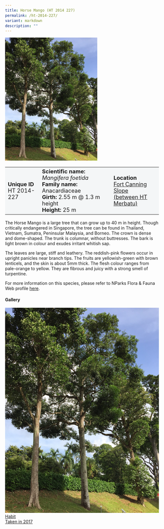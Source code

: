 ```yaml
---
title: Horse Mango (HT 2014 227)
permalink: /ht-2014-227/
variant: markdown
description: ""
---
```

<div class="isomer-image-wrapper">
<img style="width: 60%" src="/images/Heritage_trees_photos/mangfoe_ht2014-227_habit.jpg">
</div><table style="minWidth: 100px; font-size: 18px; background: #F4F6F7">
<tbody><tr>
<td rowspan="1" colspan="1">
<strong>Unique ID</strong>
<br>HT 2014-227
</td>
<td rowspan="1" colspan="1">
	<strong>Scientific name:</strong> <em>Mangifera foetida</em>
<br><strong>Family name: </strong>Anacardiaceae
<br><strong>Girth: </strong>2.55 m @ 1.3 m height
<br><strong>Height: </strong>25 m
</td>
<td rowspan="1" colspan="1">
<strong>Location</strong><a href="https://www.onemap.gov.sg/?lat=1.294969999999008&amp;lng=103.84833999999121">
 <br>Fort Canning Slope<br>(between HT Merbatu)</a>
</td>
</tr>
</tbody>
</table>
<p>The Horse Mango is a large tree that can grow up to 40 m in height. Though critically endangered in Singapore, the tree can be found in Thailand, Vietnam, Sumatra, Peninsular Malaysia, and Borneo. The crown is dense and dome-shaped. The trunk is columnar, without buttresses. The bark is light brown in colour and exudes irritant whitish sap.</p>

<p>The leaves are large, stiff and leathery. The reddish-pink&nbsp;flowers occur in upright panicles near branch tips. The fruits are yellowish-green with brown lenticels, and the skin is about 5mm thick. The flesh colour ranges from pale-orange to yellow. They are fibrous and juicy with a strong smell of turpentine.</p>

<p>For more information on this species, please refer to NParks Flora &amp; Fauna Web profile <a href="https://www.nparks.gov.sg/florafaunaweb/flora/3/0/3012">here</a>.</p>

<h4><b>Gallery</b></h4>
<div class="isomer-card-grid">
<a href="/images/Heritage_trees_photos/mangfoe_ht2014-227_habit.jpg" class="isomer-card">
<div class="isomer-card-image">
<div class="isomer-image-wrapper"><img src="/images/Heritage_trees_photos/mangfoe_ht2014-227_habit.jpg"></div></div>
<div class="isomer-card-body"><div class="isomer-card-title">Habit</div><div class="isomer-card-description">Taken in 2017</div></div></a><p></p></div>